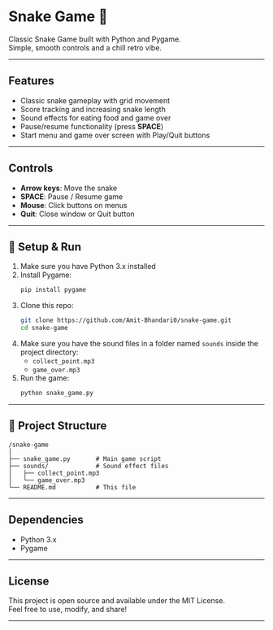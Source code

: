 # Snake Game 🐍

Classic Snake Game built with Python and Pygame.  
Simple, smooth controls and a chill retro vibe.

---

## Features

- Classic snake gameplay with grid movement  
- Score tracking and increasing snake length  
- Sound effects for eating food and game over  
- Pause/resume functionality (press **SPACE**)  
- Start menu and game over screen with Play/Quit buttons  

---

## Controls

- **Arrow keys**: Move the snake  
- **SPACE**: Pause / Resume game  
- **Mouse**: Click buttons on menus  
- **Quit**: Close window or Quit button  

---

## 🚀 Setup & Run

1. Make sure you have Python 3.x installed  
2. Install Pygame:  
   ```bash
   pip install pygame
   ```
3. Clone this repo:  
   ```bash
   git clone https://github.com/Amit-Bhandari0/snake-game.git
   cd snake-game
   ```
4. Make sure you have the sound files in a folder named `sounds` inside the project directory:  
   - `collect_point.mp3`  
   - `game_over.mp3`  
5. Run the game:  
   ```bash
   python snake_game.py
   ```

---


## 📁 Project Structure

```
/snake-game
│
├── snake_game.py       # Main game script
├── sounds/             # Sound effect files
│   ├── collect_point.mp3
│   └── game_over.mp3
└── README.md           # This file
```

---


## Dependencies

- Python 3.x  
- Pygame  

---

## License

This project is open source and available under the MIT License.  
Feel free to use, modify, and share!  

---
